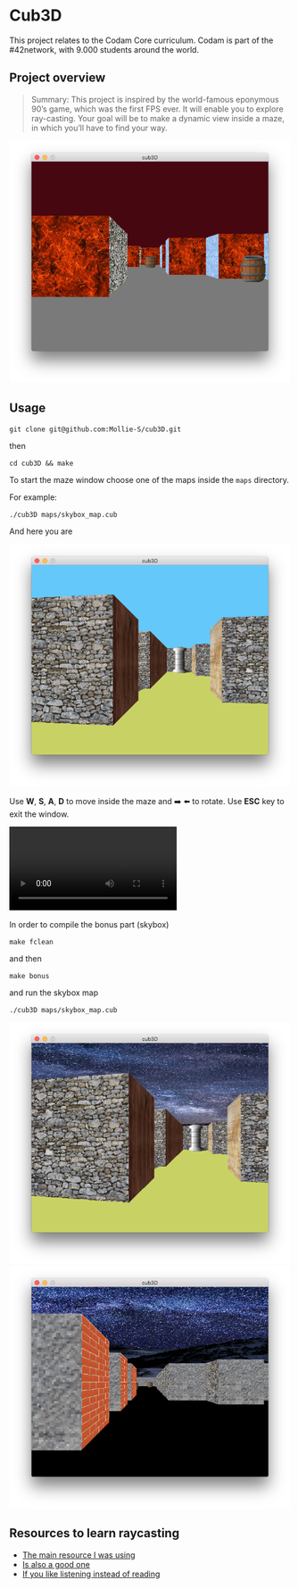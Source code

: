 # Cub3D

This project relates to the Codam Core curriculum.
Codam is part of the #42network, with 9.000 students around the world.


## Project overview

>Summary: This project is inspired by the world-famous eponymous 90’s game, which
>was the first FPS ever. It will enable you to explore ray-casting. Your goal will be to
>make a dynamic view inside a maze, in which you’ll have to find your way.


![](screenshots/screenshot_map.png)

## Usage

```
git clone git@github.com:Mollie-S/cub3D.git
```

then

```
cd cub3D && make                                                           
```

To start the maze window choose one of the maps inside the `maps` directory.

For example:

```
./cub3D maps/skybox_map.cub
```

And here you are

![](screenshots/screenshot_skybox_basic.png)

Use **W**, **S**, **A**, **D** to move inside the maze
and :arrow_right: :arrow_left: to rotate.
Use **ESC** key to exit the window. 

![](screenshots/cub3d_video_1.mp4)

In order to compile the bonus part (skybox)

```
make fclean                                                          
```

and then

```
make bonus                                                          
```

and run the skybox map

```
./cub3D maps/skybox_map.cub                                                        
```
![](screenshots/screenshot_skybox_bonus.png)![](screenshots/screenshot_bonus.png)

## Resources to learn raycasting

- [The main resource I was using](https://permadi.com/1996/05/ray-casting-tutorial-1/)
- [Is also a good one](https://lodev.org/cgtutor/raycasting.html)
- [If you like listening instead of reading](https://www.youtube.com/watch?v=eOCQfxRQ2pY)
